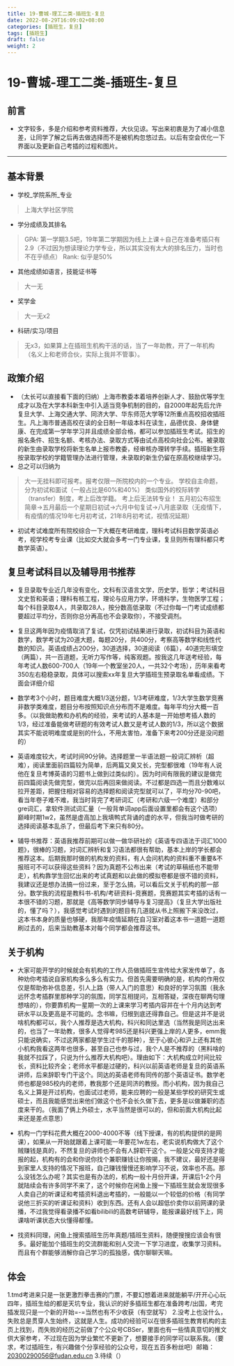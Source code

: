 ```yaml
---
title: 19-曹城-理工二类-插班生-复旦
date: 2022-08-29T16:09:02+08:00
categories: [插班生，复旦]
tags: [插班生]
draft: false
weight: 2
---
```



# 19-曹城-理工二类-插班生-复旦


## 前言
- 文字较多，多是介绍和参考资料推荐，大伙见谅。写出来初衷是为了减小信息差，让同学了解之后再去做选择而不是被机构忽悠过去。以后有空会优化一下界面以及更新自己考插的过程和图片。

****

## 基本背景 
- 学校_学院系所_专业
> 上海大学社区学院
- 学分成绩及其排名
> GPA: 第一学期3.5吧，19年第二学期因为线上上课＋自己在准备考插只有2.9（不过因为想读理论力学专业，所以其实没有太大的排名压力，当时也不在乎绩点）
> Rank: 似乎是50%
- 其他成绩如语言，技能证书等
> 大一无
- 奖学金
> 大一无x2
- 科研/实习/项目
> 无x3，如果算上在插班生机构干活的话，当了一年助教，开了一年机构（名义上和老师合伙，实际上我并不管事）。

## 政策介绍
- （太长可以直接看下面的归纳）上海市教委本着培养创新人才、鼓励优等学生成才以及在大学本科新生中引入适当竞争机制的目的，自2000年起先后允许复旦大学、上海交通大学、同济大学、华东师范大学等12所重点高校招收插班生。凡上海市普通高校在读的全日制一年级本科在读生，品德优良、身体健康、在完成第一学年学习并且成绩全部合格，都可以参加插班生考试。招生的报名条件、招生名额、考核办法、录取方式等由试点高校向社会公布。被录取的新生由录取学校将新生名单上报市教委，经审核办理转学手续。插班新生将按录取学校的学籍管理办法进行管理，未录取的新生仍留在原高校继续学习。
- 总之可以归纳为
> 大一无挂科即可报考。报考仅限一所院校内的一个专业。
> 学校自主命题，分为初试和面试（一般占比是60%和40%）
> 类似国外的校际转学（transfer）制度，考上后改学籍。
> 考上后无法转专业！
> 五月初公布招生简章->五月最后一个星期日初试->六月中旬复试->八月底录取（无疫情下，有疫情的情况19年七月初考试，21年8月初考试，视情况延期）
- 初试考试难度所有院校综合一下大概在考研难度，理科考试科目数学英语必考，视学校考专业课（比如交大就会多考一门专业课，复旦则所有理科都只考数学英语）。

## 复旦考试科目以及辅导用书推荐
- 复旦录取专业近几年没有变化，文科有汉语言文学，历史学，哲学；考试科目文史哲和英语；理科有核工程，理论与应用力学，环境科学，生物医学工程；每个科目录取4人，共录取28人，按分数高低录取（不过你每一门考试成绩都要超过平均分，否则你总分再高也不会录取你），不接受调剂。

- 复旦这两年因为疫情取消了复试，仅凭初试结果进行录取，初试科目为英语和数学，数学考试为20道大题，每题20分，共400分，考察高等数学和线性代数的知识。英语成绩占200分，30道选择，30道阅读（6篇），40道完形填空（两篇），共一百道题，无听力写作等，纯客观题。按我这几年送考经验，每年考试人数600-700人（19年一个教室坐20人，一共32个考场），历年来看考350左右稳稳录取，具体可以搜索xx年复旦大学插班生预录取名单看成绩。下面会详细介绍

- 数学考3个小时，题目难度大概1/3送分题，1/3考研难度，1/3大学生数学竞赛非数学类难度，题目分布按照知识点分布而不是难度。每年平均分大概一百多。（以我做助教和办机构的经验，来考试的人基本是一开始想考插人数的1/3，经过准备能做考研题的有效考试人数又是考试人数的1/3，所以这个数据其实不能说明难度或是别的什么，不用太害怕，准备下来考200分还是没问题的）

- 英语难度较大，考试时间90分钟。选择题里一半语法题一般词汇辨析（超难），阅读里面前四篇较为简单，后两篇又臭又长，完型都很难（19年有人说他在复旦考博英语的习题书上做到过类似的）。因为时间有限我的建议是做完前四篇阅读先做完型，做完以后再回来做阅读。不过都是四选一而且分数难以拉开差距，把握住相对容易的选择题和阅读完型就可以了，平均分70-90吧，看当年卷子难不难，我当时背完了考研词汇（考研和六级一个难度）和部分gre词汇，拿软件测试词汇量（一般背单词app后面设置里都会有这个选项）巅峰时期1w2，虽然是虚高加上我填鸭式背诵的虚的水平，但我当时做考研的选择阅读基本乱杀了，但最后考下来只有80分。

- 辅导书推荐：英语我推荐前期可以做一做华研社的《英语专四语法于词汇1000题》，很棒的习题，对词汇辨析和复习语法都很有帮助，基本上岸的学长都会推荐这本。后期我那时做的机构发的资料，有人会问机构的资料重不重要&不报班可不可以获得这些资料？因为真题不公布出来（考试的草稿纸也不能带走），机构靠学生回忆出来的考试真题和以此做的模拟卷都是很不错的资料，我建议还是想办法搞一份过来，至于怎么搞，可以看后文关于机构的那一部分。数学我的流程是教科书-机构/考研资料-竞赛题，竞赛题其实考插的话有一本很不错的习题，那就是《高等数学同步辅导与复习提高》（复旦大学出版社的，懂了吗？），我感觉考试时遇到的题目有几道就从书上照搬下来没改过，这本书本身的质量也够硬，我那年疫情延期在自习室对着这本书一道题一道题刷过去的，后来当助教基本对每个同学都会推荐这书。

## 关于机构

- 大家可能开学的时候就会有机构的工作人员做插班生宣传给大家发传单了，各种劝你考插说自家机构多么多么有实力。但首先需要明确的是，机构的作用仅仅是帮助弥补信息差，引人上路（带人入门的意思）和良好的学习氛围（我永远怀念考插群里那种学习的氛围，同学互相提问，互相答疑，深夜在聊两句理想啥的），你要靠机构一星期一次的上课来学习考插内容并在十个月内达到考研水平以及更高是不可能的。念书嘛，归根到底还得靠自己。但是这并不是说啥机构都可以，我个人推荐是选大机构，科兴和同达里选（当然我是同达出来的，也当了一年助教，很多人觉得考985还是科兴更强上岸的人更多，emm我只能说确实，不过这两家都是学生过千的那种），至于心彼心和沪上还有其他小机构我看这两年也很多，甚至自己也参与过，我个人是不推荐的（黑料啥的我就不拉踩了，只说为什么推荐大机构吧）。理由如下：大机构成立时间比较长，资料比较齐全；老师水平都是过硬的，科兴以前英语老师是复旦的英语系讲师，后来辞职专门干这个。同达的英语老师有同传的那个英语证书。数学老师也都是985校内的老师，教我那个还是同济的教授。而小机构，因为我自己名义上算是开过机构，也面试过老师，能来应聘的一般是某些学校的研究生或硕士，而且我能感觉出来他们做这个也不会长久做下去，更多是以做兼职的态度来干的。（我面了俩上外硕士，水平当然是很可以的，但和前面大机构比起来还是差点意思）

- 机构一门学科花费大概在2000-4000不等（线下授课，有的机构提供的是网课），如果从一开始就跟着上课可能一年要花1w左右，老实说机构做大了这个贼赚钱是真的，不然复旦的讲师也不会有人辞职干这个。一般是父母支持才能报的起，机构有的会和你说你找个兼职赚钱让你按揭，我不建议，最好还是得到家里人支持的情况下报班，自己赚钱慢慢还影响学习不说，效率也不高。那么没钱怎么办呢？其实也是有办法的，机构一般十月份开课，开课后1-2个月就陆续会有许多同学不来了，这个时候你在闲鱼上搜一下插班生就会发现很多人卖自己的听课证和考插资料退出考插的，一般能以一个较低的价格（有同学说他三折买的听课证和资料）收到东西。还有人会以超低价卖你以前网课的录播，不过我觉得看录播不如看bilibili的高数考研辅导，能报课最好线下上，网课啥听课状态大伙懂得都懂。

- 找资料同理，闲鱼上搜索插班生历年真题/插班生资料，随便搜搜应该会有很多。最好能加个插班生的交流群能和别人交流一下学习进度，收集学习资料。而且有个群能够消解你自己学习的孤独感，偶尔聊聊天嘛。

## 体会 

1.tmd考进来只是一张更激烈拳击赛的门票，不要幻想着进来就能躺平/开开心心玩四年，插班生给的都是天坑专业，我认识的好多插班生都在准备跨考/出国，考完插发现只是一个新的开始=-=当然也有不少收获（有空就写）
2.没考上也没什么，失败总是贯穿人生始终，这就是人生。成功的经验可以在很多插班生教育机构的主页上找到，而失败的经历之前做了个公众号CBSer，里面也有一些情真意切的推文供大家参考，不过现在因为学业繁忙不更新了，想要接手的同学可以联系我。（要求，考过插班生，有兴趣做个分享经验的公众号，现在五百多粉丝吧）邮箱：20300290056@fudan.edu.cn
3.待续（）


